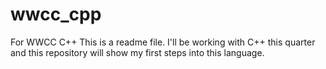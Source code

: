 # wwcc_cpp
For WWCC C++
This is a readme file. 
I'll be working with C++ this quarter and this repository will show my first steps into this language. 
